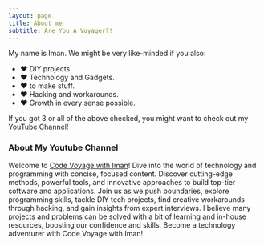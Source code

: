 ```yaml
---
layout: page
title: About me
subtitle: Are You A Voyager?!
---
```


My name is Iman. We might be very like-minded if you also:

- ❤️ DIY projects.
- ❤️ Technology and Gadgets.
- ❤️ to make stuff.
- ❤️ Hacking and workarounds.
- ❤️ Growth in every sense possible.

If you got 3 or all of the above checked, you might want to check out my YouTube Channel!

### About My Youtube Channel

Welcome to [Code Voyage with Iman](https://www.youtube.com/@TheRealCodeVoyage)! Dive into the world of technology and programming with concise, focused content. Discover cutting-edge methods, powerful tools, and innovative approaches to build top-tier software and applications. Join us as we push boundaries, explore programming skills, tackle DIY tech projects, find creative workarounds through hacking, and gain insights from expert interviews. I believe many projects and problems can be solved with a bit of learning and in-house resources, boosting our confidence and skills. Become a technology adventurer with Code Voyage with Iman!